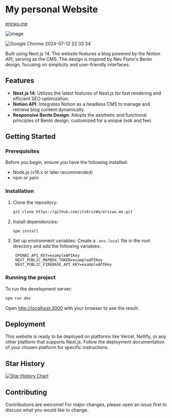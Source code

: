 # My personal Website

<a href="https://ericwu.me">ericwu.me</a>

![image](https://github.com/user-attachments/assets/38e4b0b4-b942-4e46-9248-4423e820bba9)

![Google Chrome 2024-07-12 22 33 34](https://github.com/user-attachments/assets/7949a952-580f-4577-ab7f-e7ccfc1dd57e)

Built using Next.js 14. The website features a blog powered by the Notion API, serving as the CMS. The design is inspired by Nev Flynn's Bento design, focusing on simplicity and user-friendly interfaces.

## Features

- **Next.js 14**: Utilizes the latest features of Next.js for fast rendering and efficient SEO optimization.
- **Notion API**: Integrates Notion as a headless CMS to manage and retrieve blog content dynamically.
- **Responsive Bento Design**: Adopts the aesthetic and functional principles of Bento design, customized for a unique look and feel.

## Getting Started

### Prerequisites

Before you begin, ensure you have the following installed:
- Node.js (v16.x or later recommended)
- npm or yarn

### Installation

1. Clone the repository:
   ```bash
   git clone https://github.com/itsEricWu/ericwu.me.git
   ```

2. Install dependencies:
   ```bash
   npm install
   ```

3. Set up environment variables:
   Create a `.env.local` file in the root directory and add the following variables:
   ```plaintext
    OPENAI_API_KEY=exampleAPIKey
    NEXT_PUBLIC_MAPBOX_TOKEN=exampleAPIKey
    NEXT_PUBLIC_FIREBASE_API_KEY=exampleAPIKey
   ```

### Running the project

To run the development server:
```bash
npm run dev
```
Open [http://localhost:3000](http://localhost:3000) with your browser to see the result.

## Deployment

This website is ready to be deployed on platforms like Vercel, Netlify, or any other platform that supports Next.js. Follow the deployment documentation of your chosen platform for specific instructions.

## Star History

[![Star History Chart](https://api.star-history.com/svg?repos=itsEricWu/ericwu.me&type=Date)](https://star-history.com/#itsEricWu/ericwu.me&Date)

## Contributing

Contributions are welcome! For major changes, please open an issue first to discuss what you would like to change.

